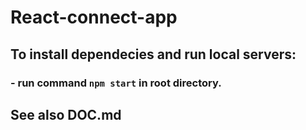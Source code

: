 # React-connect-app

## To install dependecies and run local servers:

###  - run command `npm start` in root directory.

## See also DOC.md
